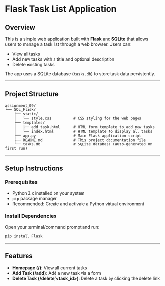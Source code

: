 # Flask Task List Application

## Overview

This is a simple web application built with **Flask** and **SQLite** that allows users to manage a task list through a web browser. Users can:

- View all tasks
- Add new tasks with a title and optional description
- Delete existing tasks

The app uses a SQLite database (`tasks.db`) to store task data persistently.

---

## Project Structure

```
assignment_09/
└── SQL_Flask/
    ├── static/
    │   └── style.css          # CSS styling for the web pages
    ├── templates/
    │   ├── add_task.html      # HTML form template to add new tasks
    │   └── index.html         # HTML template to display all tasks
    ├── app.py                 # Main Flask application script
    ├── README.md              # This project documentation file
    └── tasks.db               # SQLite database (auto-generated on first run)
```

---

## Setup Instructions

### Prerequisites

- Python 3.x installed on your system
- `pip` package manager
- Recommended: Create and activate a Python virtual environment

### Install Dependencies

Open your terminal/command prompt and run:

```bash
pip install Flask
```

---

## Features

- **Homepage (/)**: View all current tasks
- **Add Task (/add)**: Add a new task via a form
- **Delete Task (/delete/<task_id>)**: Delete a task by clicking the delete link
